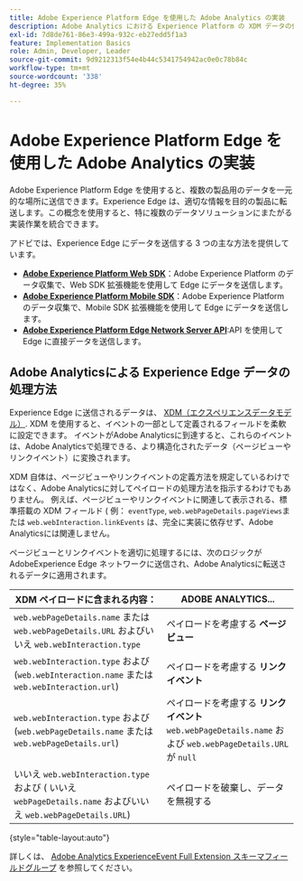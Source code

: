 ```yaml
---
title: Adobe Experience Platform Edge を使用した Adobe Analytics の実装
description: Adobe Analytics における Experience Platform の XDM データの使用の概要
exl-id: 7d8de761-86e3-499a-932c-eb27edd5f1a3
feature: Implementation Basics
role: Admin, Developer, Leader
source-git-commit: 9d9212313f54e4b44c5341754942ac0e0c78b84c
workflow-type: tm+mt
source-wordcount: '338'
ht-degree: 35%

---
```


# Adobe Experience Platform Edge を使用した Adobe Analytics の実装

Adobe Experience Platform Edge を使用すると、複数の製品用のデータを一元的な場所に送信できます。Experience Edge は、適切な情報を目的の製品に転送します。この概念を使用すると、特に複数のデータソリューションにまたがる実装作業を統合できます。

アドビでは、Experience Edge にデータを送信する 3 つの主な方法を提供しています。

* **[Adobe Experience Platform Web SDK](web-sdk/overview.md)**：Adobe Experience Platform のデータ収集で、Web SDK 拡張機能を使用して Edge にデータを送信します。
* **[Adobe Experience Platform Mobile SDK](mobile-sdk/overview.md)**：Adobe Experience Platform のデータ収集で、Mobile SDK 拡張機能を使用して Edge にデータを送信します。
* **[Adobe Experience Platform Edge Network Server API](server-api/overview.md)**:API を使用して Edge に直接データを送信します。



## Adobe Analyticsによる Experience Edge データの処理方法

Experience Edge に送信されるデータは、 [XDM（エクスペリエンスデータモデル）](https://experienceleague.adobe.com/docs/experience-platform/xdm/home.html?lang=ja). XDM を使用すると、イベントの一部として定義されるフィールドを柔軟に設定できます。 イベントがAdobe Analyticsに到達すると、これらのイベントは、Adobe Analyticsで処理できる、より構造化されたデータ（ページビューやリンクイベント）に変換されます。

XDM 自体は、ページビューやリンクイベントの定義方法を規定しているわけではなく、Adobe Analyticsに対してペイロードの処理方法を指示するわけでもありません。 例えば、ページビューやリンクイベントに関連して表示される、標準搭載の XDM フィールド ( 例： `eventType`, `web.webPageDetails.pageViews`または `web.webInteraction.linkEvents` は、完全に実装に依存せず、Adobe Analyticsには関連しません。

ページビューとリンクイベントを適切に処理するには、次のロジックがAdobeExperience Edge ネットワークに送信され、Adobe Analyticsに転送されるデータに適用されます。

| XDM ペイロードに含まれる内容： | ADOBE ANALYTICS... |
|---|---|
| `web.webPageDetails.name` または `web.webPageDetails.URL` およびいいえ `web.webInteraction.type` | ペイロードを考慮する **ページビュー** |
| `web.webInteraction.type` および (`web.webInteraction.name` または `web.webInteraction.url`) | ペイロードを考慮する **リンクイベント** |
| `web.webInteraction.type` および (`web.webPageDetails.name` または `web.webPageDetails.url`) | ペイロードを考慮する **リンクイベント** <br/>`web.webPageDetails.name` および `web.webPageDetails.URL` が `null` |
| いいえ `web.webInteraction.type` および ( いいえ `webPageDetails.name` およびいいえ `web.webPageDetails.URL`) | ペイロードを破棄し、データを無視する |

{style="table-layout:auto"}

詳しくは、 [Adobe Analytics ExperienceEvent Full Extension スキーマフィールドグループ](https://experienceleague.adobe.com/docs/experience-platform/xdm/field-groups/event/analytics-full-extension.html?lang=en) を参照してください。
